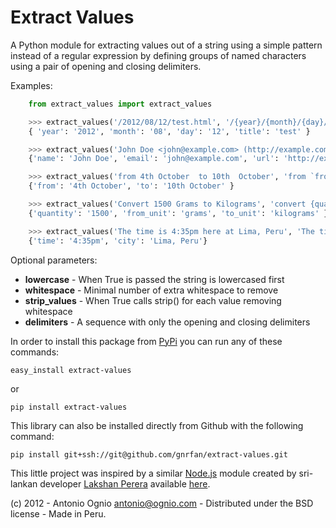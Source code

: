 Extract Values
==============

A Python module for extracting values out of a string using a simple pattern instead of a regular expression by defining groups of named characters using a pair of opening and closing delimiters.

Examples:

```python
    from extract_values import extract_values

    >>> extract_values('/2012/08/12/test.html', '/{year}/{month}/{day}/{title}.html')
    { 'year': '2012', 'month': '08', 'day': '12', 'title': 'test' }

    >>> extract_values('John Doe <john@example.com> (http://example.com)', '{name} <{email}> ({url})')
    {'name': 'John Doe', 'email': 'john@example.com', 'url': 'http://example.com' }

    >>> extract_values('from 4th October  to 10th  October', 'from `from` to `to`', strip_values=True, whitespace=1, delimiters=['`', '`'])
    {'from': '4th October', 'to': '10th October' }

    >>> extract_values('Convert 1500 Grams to Kilograms', 'convert {quantity} {from_unit} to {to_unit}', lowercase=True)
    {'quantity': '1500', 'from_unit': 'grams', 'to_unit': 'kilograms' }]

    >>> extract_values('The time is 4:35pm here at Lima, Peru', 'The time is :time here at :city', delimiters=[':', ''])
    {'time': '4:35pm', 'city': 'Lima, Peru'}
```

Optional parameters:

* **lowercase** - When True is passed the string is lowercased first              
* **whitespace** - Minimal number of extra whitespace to remove                   
* **strip_values** - When True calls strip() for each value removing whitespace   
* **delimiters** - A sequence with only the opening and closing delimiters

In order to install this package from [PyPi](http://pypi.python.org) you can run any of these commands:

    easy_install extract-values

or

    pip install extract-values

This library can also be installed directly from Github with the following command:

    pip install git+ssh://git@github.com/gnrfan/extract-values.git

This little project was inspired by a similar [Node.js](http://nodejs.org/) module created by sri-lankan developer [Lakshan Perera](http://laktek.com/) available [here](https://github.com/laktek/extract-values).

(c) 2012 - Antonio Ognio <antonio@ognio.com> - Distributed under the BSD license - Made in Peru.
